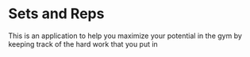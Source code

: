 # Sets and Reps
 This is an application to help you maximize your potential in the gym by keeping track of the hard work that you put in
